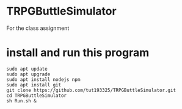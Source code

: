 # TRPGButtleSimulator
For the class assignment

# install and run this program
```
sudo apt update
sudo apt upgrade
sudo apt install nodejs npm
sudo apt install git
git clone https://github.com/tut193325/TRPGButtleSimulator.git
cd TRPGButtleSimulator
sh Run.sh &
```
